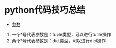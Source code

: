 # python代码技巧总结
- [参数](./python.md)
 1. 一个\*号代表参数是：tuple类型，可以进行tuple操作
 2. 两个\*号代表参数是：dict类型，可以进行dict操作

